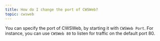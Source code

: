 ```yaml
---
title: How do I change the port of CWSWeb?
topic: cwsweb
---
```

You can specify the port of CWSWeb, by starting it with `CWSWeb Port`. For instance, you can use `CWSWeb 80` to listen for traffic on the default port 80.